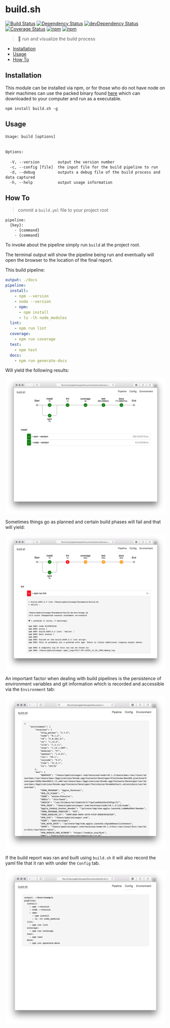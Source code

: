 # build.sh

[![Build Status](https://travis-ci.org/gabrielcsapo/build.sh.svg?branch=master)](https://travis-ci.org/gabrielcsapo/build.sh)
[![Dependency Status](https://david-dm.org/gabrielcsapo/build.sh.svg)](https://david-dm.org/gabrielcsapo/build.sh)
[![devDependency Status](https://david-dm.org/gabrielcsapo/build.sh/dev-status.svg)](https://david-dm.org/gabrielcsapo/build.sh#info=devDependencies)
[![Coverage Status](https://lcov-server.herokuapp.com/badge/github%2Ecom/gabrielcsapo/build.sh.svg)](https://lcov-server.herokuapp.com/coverage/github%2Ecom/gabrielcsapo/build.sh)
[![npm](https://img.shields.io/npm/dt/build.sh.svg?maxAge=2592000)]()
[![npm](https://img.shields.io/npm/dm/build.sh.svg?maxAge=2592000)]()

> 🔨 run and visualize the build process

<!-- TOC depthFrom:2 depthTo:6 withLinks:1 updateOnSave:1 orderedList:0 -->

- [Installation](#installation)
- [Usage](#usage)
- [How To](#how-to)

<!-- /TOC -->

## Installation

This module can be installed via npm, or for those who do not have node on their machines can use the packed binary found [here](https://github.com/gabrielcsapo/build.sh/releases) which can downloaded to your computer and run as a executable.

```
npm install build.sh -g
```

## Usage

```
Usage: build [options]


Options:

  -V, --version        output the version number
  -c, --config [file]  the input file for the build pipeline to run
  -d, --debug          outputs a debug file of the build process and data captured
  -h, --help           output usage information
```

## How To

> commit a `build.yml` file to your project root

```
pipeline:
  {key}:
    - {command}
    - {command}
```

To invoke about the pipeline simply run `build` at the project root.

The terminal output will show the pipeline being run and eventually will open the browser to the location of the final report.

This build pipeline:

```yaml
output: ./docs
pipeline:
  install:
    - npm --version
    - node --version
    - npm:
      - npm install
      - ls -lh node_modules
  lint:
    - npm run lint
  coverage:
    - npm run coverage
  test:
    - npm test
  docs:
    - npm run generate-docs
```

Will yield the following results:

![success.png](./docs/success.png)

Sometimes things go as planned and certain build phases will fail and that will yield:

![fail.png](./docs/fail.png)

An important factor when dealing with build pipelines is the persistence of environment variables and git information which is recorded and accessible via the `Environment` tab:

![environment.png](./docs/environment.png)

If the build report was ran and built using `build.sh` it will also record the yaml file that it ran with under the `Config` tab.

![config.png](./docs/config.png)
